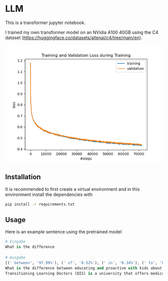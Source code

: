 # LLM

This is a transformer jupyter notebook. 

I trained my own transformer model on an NVidia A100 40GB using the C4 dataset (https://huggingface.co/datasets/allenai/c4/tree/main/en).

![Projektlogo](models/pre_trained_model_loss.png)

## Installation
It is recommended to first create a virtual environment and in this environment install the dependencies with
```sh
pip install -r requirements.txt
```

## Usage
Here is an example sentence using the pretrained model
```python
# Eingabe
What is the difference

# Ausgabe
[(' between', '97.99%'), (' of', '0.52%'), (' in', '0.34%'), (' to', '0.23%'), ('?', '0.14%'), ('?\n', '0.08%'), (' with', '0.07%'), (' for', '0.07%'), (' from', '0.06%'), (' that', '0.05%')]
What is the difference between educating and proactive with kids about natural amnesia?
Transitioning Learning Doctors (QIS) is a university that offers medical institutions effective by engaging and nurturing children with neurological side effects disorders. There is also a significant centers and a decent social science collection that provides anettet preparedness for the students in the
```